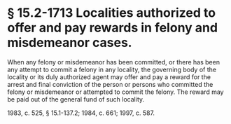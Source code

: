 # § 15.2-1713 Localities authorized to offer and pay rewards in felony and misdemeanor cases.

<p>When any felony or misdemeanor has been committed, or there has been any attempt to commit a felony in any locality, the governing body of the locality or its duly authorized agent may offer and pay a reward for the arrest and final conviction of the person or persons who committed the felony or misdemeanor or attempted to commit the felony. The reward may be paid out of the general fund of such locality.</p><p>1983, c. 525, § 15.1-137.2; 1984, c. 661; 1997, c. 587.</p>